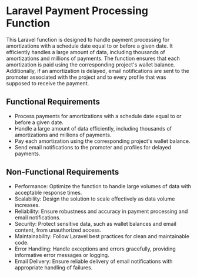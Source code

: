 # Laravel Payment Processing Function

This Laravel function is designed to handle payment processing for amortizations with a schedule date equal to or before a given date. It efficiently handles a large amount of data, including thousands of amortizations and millions of payments. The function ensures that each amortization is paid using the corresponding project's wallet balance. Additionally, if an amortization is delayed, email notifications are sent to the promoter associated with the project and to every profile that was supposed to receive the payment.

## Functional Requirements

- Process payments for amortizations with a schedule date equal to or before a given date.
- Handle a large amount of data efficiently, including thousands of amortizations and millions of payments.
- Pay each amortization using the corresponding project's wallet balance.
- Send email notifications to the promoter and profiles for delayed payments.

## Non-Functional Requirements

- Performance: Optimize the function to handle large volumes of data with acceptable response times.
- Scalability: Design the solution to scale effectively as data volume increases.
- Reliability: Ensure robustness and accuracy in payment processing and email notifications.
- Security: Protect sensitive data, such as wallet balances and email content, from unauthorized access.
- Maintainability: Follow Laravel best practices for clean and maintainable code.
- Error Handling: Handle exceptions and errors gracefully, providing informative error messages or logging.
- Email Delivery: Ensure reliable delivery of email notifications with appropriate handling of failures.
